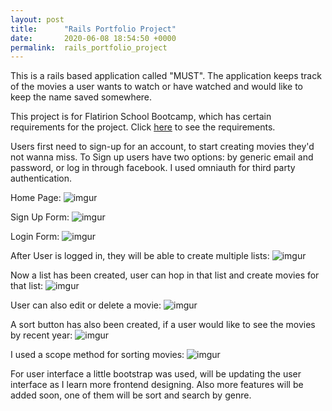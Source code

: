```yaml
---
layout: post
title:      "Rails Portfolio Project"
date:       2020-06-08 18:54:50 +0000
permalink:  rails_portfolio_project
---
```



This is a rails based application called "MUST". The application keeps track of the movies a user wants to watch or have watched and would like to keep the name saved somewhere. 

This project is for Flatirion School Bootcamp, which has certain requirements for the project. Click [here](https://learn.co/tracks/online-software-engineering-structured/rails/rails-project-mode/rails-portfolio-project) to see the requirements.

Users first need to sign-up for an account, to start creating movies they'd not wanna miss. To Sign up users have two options: by generic email and password, or log in through facebook. I used omniauth for third party authentication.

Home Page:
![imgur](https://i.imgur.com/2i0eydo.jpg)

Sign Up Form:
![imgur](https://i.imgur.com/Z8IQmIu.png)

Login Form:
![imgur](https://i.imgur.com/1qEUvTP.png)

After User is logged in, they will be able to create multiple lists:
![imgur](https://i.imgur.com/yLHyl91.png)

Now a list has been created, user can hop in that list and create movies for that list:
![imgur](https://i.imgur.com/KgwrW1F.png)

User can also edit or delete a movie:
![imgur](https://i.imgur.com/G969KGz.png)

A sort button has also been created, if a user would like to see the movies by recent year:
![imgur](https://i.imgur.com/0GXrKOL.png)

I used a scope method for sorting movies:
![imgur](https://i.imgur.com/hcSm3NZ.png)

For user interface a little bootstrap was used, will be updating the user interface as I learn more frontend designing. Also more features will be added soon, one of them will be sort and search by genre.

